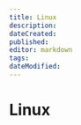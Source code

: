 ```yaml
---
title: Linux
description: 
dateCreated: 
published: 
editor: markdown
tags: 
dateModified: 
---
```

# Linux
